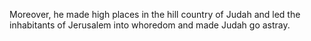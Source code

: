 Moreover, he made high places in the hill country of Judah and led the inhabitants of Jerusalem into whoredom and made Judah go astray.
